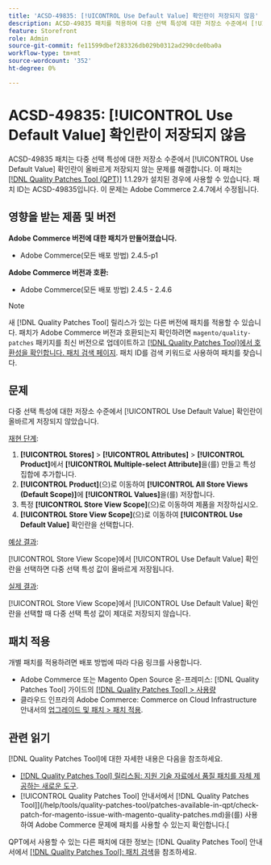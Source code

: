```yaml
---
title: 'ACSD-49835: [!UICONTROL Use Default Value] 확인란이 저장되지 않음'
description: ACSD-49835 패치를 적용하여 다중 선택 특성에 대한 저장소 수준에서 [!UICONTROL Use Default Value] 확인란이 올바르게 저장되지 않는 Adobe Commerce 문제를 해결합니다.
feature: Storefront
role: Admin
source-git-commit: fe11599dbef283326db029b0312ad290cde0ba0a
workflow-type: tm+mt
source-wordcount: '352'
ht-degree: 0%

---
```


# ACSD-49835: [!UICONTROL Use Default Value] 확인란이 저장되지 않음

ACSD-49835 패치는 다중 선택 특성에 대한 저장소 수준에서 [!UICONTROL Use Default Value] 확인란이 올바르게 저장되지 않는 문제를 해결합니다. 이 패치는 [[!DNL Quality Patches Tool (QPT)]](https://experienceleague.adobe.com/en/docs/commerce-knowledge-base/kb/announcements/commerce-announcements/magento-quality-patches-released-new-tool-to-self-serve-quality-patches) 1.1.29가 설치된 경우에 사용할 수 있습니다. 패치 ID는 ACSD-49835입니다. 이 문제는 Adobe Commerce 2.4.7에서 수정됩니다.

## 영향을 받는 제품 및 버전

**Adobe Commerce 버전에 대한 패치가 만들어졌습니다.**

* Adobe Commerce(모든 배포 방법) 2.4.5-p1

**Adobe Commerce 버전과 호환:**

* Adobe Commerce(모든 배포 방법) 2.4.5 - 2.4.6

>[!NOTE]
>
>새 [!DNL Quality Patches Tool] 릴리스가 있는 다른 버전에 패치를 적용할 수 있습니다. 패치가 Adobe Commerce 버전과 호환되는지 확인하려면 `magento/quality-patches` 패키지를 최신 버전으로 업데이트하고 [[!DNL Quality Patches Tool]에서 호환성을 확인합니다. 패치 검색 페이지](https://experienceleague.adobe.com/tools/commerce-quality-patches/index.html). 패치 ID를 검색 키워드로 사용하여 패치를 찾습니다.

## 문제

다중 선택 특성에 대한 저장소 수준에서 [!UICONTROL Use Default Value] 확인란이 올바르게 저장되지 않았습니다.

<u>재현 단계</u>:

1. **[!UICONTROL Stores]** > **[!UICONTROL Attributes]** > **[!UICONTROL Product]**&#x200B;에서 **[!UICONTROL Multiple-select Attribute]**&#x200B;을(를) 만들고 특성 집합에 추가합니다.
1. **[!UICONTROL Product]**(으)로 이동하여 **[!UICONTROL All Store Views (Default Scope)]**&#x200B;에 **[!UICONTROL Values]**&#x200B;을(를) 저장합니다.
1. 특정 **[!UICONTROL Store View Scope]**(으)로 이동하여 제품을 저장하십시오.
1. **[!UICONTROL Store View Scope]**(으)로 이동하여 **[!UICONTROL Use Default Value]** 확인란을 선택합니다.

<u>예상 결과</u>:

[!UICONTROL Store View Scope]에서 [!UICONTROL Use Default Value] 확인란을 선택하면 다중 선택 특성 값이 올바르게 저장됩니다.

<u>실제 결과</u>:

[!UICONTROL Store View Scope]에서 [!UICONTROL Use Default Value] 확인란을 선택할 때 다중 선택 특성 값이 제대로 저장되지 않습니다.

## 패치 적용

개별 패치를 적용하려면 배포 방법에 따라 다음 링크를 사용합니다.

* Adobe Commerce 또는 Magento Open Source 온-프레미스: [!DNL Quality Patches Tool] 가이드의 [[!DNL Quality Patches Tool] > 사용량](/help/tools/quality-patches-tool/usage.md)
* 클라우드 인프라의 Adobe Commerce: Commerce on Cloud Infrastructure 안내서의 [업그레이드 및 패치 > 패치 적용](https://experienceleague.adobe.com/docs/commerce-cloud-service/user-guide/develop/upgrade/apply-patches.html).

## 관련 읽기

[!DNL Quality Patches Tool]에 대한 자세한 내용은 다음을 참조하세요.

* [[!DNL Quality Patches Tool] 릴리스됨: 지원 기술 자료에서 품질 패치를 자체 제공하는 새로운 도구](https://experienceleague.adobe.com/en/docs/commerce-knowledge-base/kb/announcements/commerce-announcements/magento-quality-patches-released-new-tool-to-self-serve-quality-patches).
* [!UICONTROL Quality Patches Tool] 안내서에서  [!DNL Quality Patches Tool]](/help/tools/quality-patches-tool/patches-available-in-qpt/check-patch-for-magento-issue-with-magento-quality-patches.md)을(를) 사용하여 Adobe Commerce 문제에 패치를 사용할 수 있는지 확인합니다.[


QPT에서 사용할 수 있는 다른 패치에 대한 정보는 [!DNL Quality Patches Tool] 안내서에서 [[!DNL Quality Patches Tool]: 패치 검색](https://experienceleague.adobe.com/tools/commerce-quality-patches/index.html)을 참조하세요.
